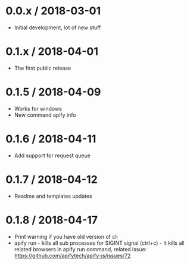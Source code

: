 0.0.x / 2018-03-01
==================
- Initial development, lot of new stuff

0.1.x / 2018-04-01
==================
- The first public release

0.1.5 / 2018-04-09
==================
- Works for windows
- New command apify info

0.1.6 / 2018-04-11
==================
- Add support for request queue

0.1.7 / 2018-04-12
==================
- Readme and templates updates

0.1.8 / 2018-04-17
==================
- Print warning if you have old version of cli
- apify run - kills all sub processes for SIGINT signal (ctrl+c) - It kills all related browsers in apify run command, related issue:
  https://github.com/apifytech/apify-js/issues/72
